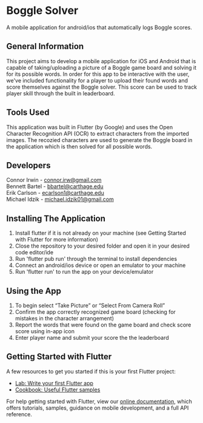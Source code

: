 # Boggle Solver
A mobile application for android/ios that automatically logs Boggle scores.

## General Information

This project aims to develop a mobile application for iOS and Android that is capable of taking/uploading a picture of a Boggle game board and solving it for its possible words. In order for this app to be interactive with the user, we've included functionality for a player to upload their found words and score themselves against the Boggle solver. This score can be used to track player skill through the built in leaderboard.

## Tools Used

This application was built in Flutter (by Google) and uses the Open Character Recognition API (OCR) to extract characters from the imported images. The recozied characters are used to generate the Boggle board in the application which is then solved for all possible words.   


## Developers

Connor Irwin - connor.irw@gmail.com\
Bennett Bartel - bbartel@carthage.edu\
Erik Carlson - ecarlson1@carthage.edu\
Michael Idzik - michael.idzik01@gmail.com

## Installing The Application
1. Install flutter if it is not already on your machine (see Getting Started with Flutter for more information)
2. Close the repository to your desired folder and open it in your desired code editor/ide
3. Run 'flutter pub run' through the terminal to install dependencies
4. Connect an android/ios device or open an emulator to your machine
5. Run 'flutter run' to run the app on your device/emulator

## Using the App
1. To begin select “Take Picture” or “Select From Camera Roll”
2. Confirm the app correctly recognized game board (checking for mistakes in the character arrangement)
3. Report the words that were found on the game board and check score score using in-app icon
4. Enter player name and submit your score the the leaderboard


## Getting Started with Flutter

A few resources to get you started if this is your first Flutter project:

- [Lab: Write your first Flutter app](https://flutter.dev/docs/get-started/codelab)
- [Cookbook: Useful Flutter samples](https://flutter.dev/docs/cookbook)

For help getting started with Flutter, view our
[online documentation](https://flutter.dev/docs), which offers tutorials,
samples, guidance on mobile development, and a full API reference.
